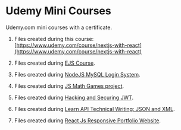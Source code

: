 # Udemy Mini Courses

Udemy.com mini courses with a certificate.

1. Files created during this course:
   [https://www.udemy.com/course/nextjs-with-react](https://www.udemy.com/course/nextjs-with-react)

2. Files created during [EJS Course](https://www.udemy.com/course/ejs-fullstack-web-development-masterclass).

3. Files created during [NodeJS MySQL Login System](https://www.udemy.com/course/the-complete-nodejs-mysql-login-system).

4. Files created during [JS Math Games project](https://www.udemy.com/course/javascript-math-game).

5. Files created during [Hacking and Securing JWT](https://www.udemy.com/course/hacking-and-securing-jwt).

6. Files created during
   [Learn API Technical Writing: JSON and XML](https://www.udemy.com/course/api-documentation-1-json-and-xml).

7. Files created during
   [React Js Responsive Portfolio Website](https://www.udemy.com/course/the-ultimate-react-js-responsive-portfolio-website).
